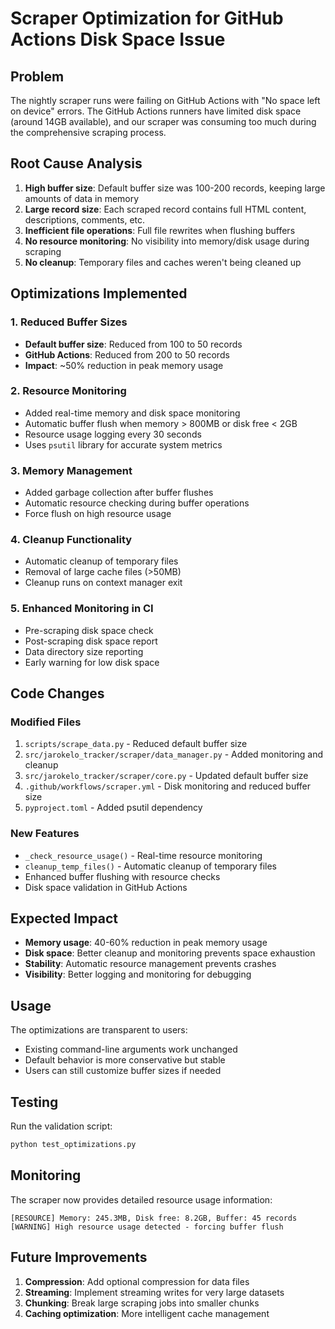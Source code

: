 # Scraper Optimization for GitHub Actions Disk Space Issue

## Problem
The nightly scraper runs were failing on GitHub Actions with "No space left on device" errors. The GitHub Actions runners have limited disk space (around 14GB available), and our scraper was consuming too much during the comprehensive scraping process.

## Root Cause Analysis
1. **High buffer size**: Default buffer size was 100-200 records, keeping large amounts of data in memory
2. **Large record size**: Each scraped record contains full HTML content, descriptions, comments, etc.
3. **Inefficient file operations**: Full file rewrites when flushing buffers
4. **No resource monitoring**: No visibility into memory/disk usage during scraping
5. **No cleanup**: Temporary files and caches weren't being cleaned up

## Optimizations Implemented

### 1. Reduced Buffer Sizes
- **Default buffer size**: Reduced from 100 to 50 records
- **GitHub Actions**: Reduced from 200 to 50 records
- **Impact**: ~50% reduction in peak memory usage

### 2. Resource Monitoring
- Added real-time memory and disk space monitoring
- Automatic buffer flush when memory > 800MB or disk free < 2GB
- Resource usage logging every 30 seconds
- Uses `psutil` library for accurate system metrics

### 3. Memory Management
- Added garbage collection after buffer flushes
- Automatic resource checking during buffer operations
- Force flush on high resource usage

### 4. Cleanup Functionality
- Automatic cleanup of temporary files
- Removal of large cache files (>50MB)
- Cleanup runs on context manager exit

### 5. Enhanced Monitoring in CI
- Pre-scraping disk space check
- Post-scraping disk space report
- Data directory size reporting
- Early warning for low disk space

## Code Changes

### Modified Files
1. `scripts/scrape_data.py` - Reduced default buffer size
2. `src/jarokelo_tracker/scraper/data_manager.py` - Added monitoring and cleanup
3. `src/jarokelo_tracker/scraper/core.py` - Updated default buffer size
4. `.github/workflows/scraper.yml` - Disk monitoring and reduced buffer size
5. `pyproject.toml` - Added psutil dependency

### New Features
- `_check_resource_usage()` - Real-time resource monitoring
- `cleanup_temp_files()` - Automatic cleanup of temporary files
- Enhanced buffer flushing with resource checks
- Disk space validation in GitHub Actions

## Expected Impact
- **Memory usage**: 40-60% reduction in peak memory usage
- **Disk space**: Better cleanup and monitoring prevents space exhaustion
- **Stability**: Automatic resource management prevents crashes
- **Visibility**: Better logging and monitoring for debugging

## Usage
The optimizations are transparent to users:
- Existing command-line arguments work unchanged
- Default behavior is more conservative but stable
- Users can still customize buffer sizes if needed

## Testing
Run the validation script:
```bash
python test_optimizations.py
```

## Monitoring
The scraper now provides detailed resource usage information:
```
[RESOURCE] Memory: 245.3MB, Disk free: 8.2GB, Buffer: 45 records
[WARNING] High resource usage detected - forcing buffer flush
```

## Future Improvements
1. **Compression**: Add optional compression for data files
2. **Streaming**: Implement streaming writes for very large datasets
3. **Chunking**: Break large scraping jobs into smaller chunks
4. **Caching optimization**: More intelligent cache management